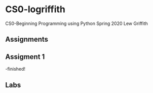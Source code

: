 # CS0-logriffith
CS0-Beginning Programming using Python
Spring 2020
Lew Griffith
## Assignments
## Assigment 1
-finished!

## Labs





